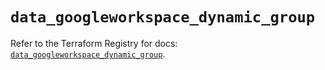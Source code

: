 # `data_googleworkspace_dynamic_group`

Refer to the Terraform Registry for docs: [`data_googleworkspace_dynamic_group`](https://registry.terraform.io/providers/samuzad/googleworkspace/0.11.0/docs/data-sources/dynamic_group).
